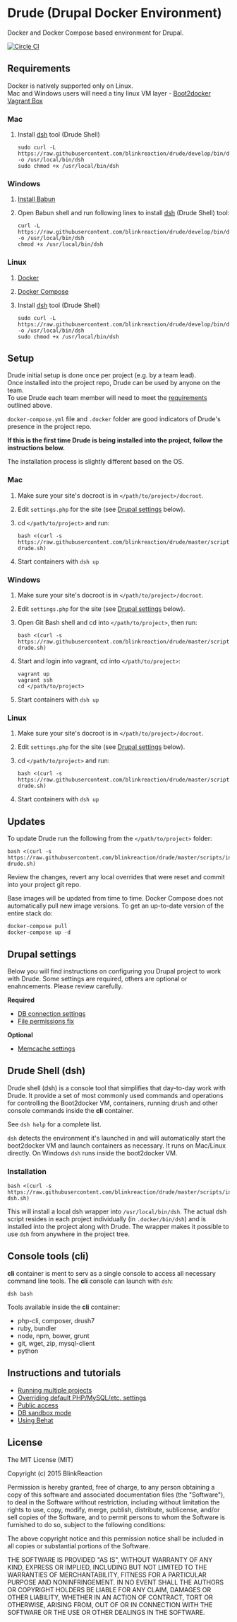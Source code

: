 # Drude (**Dru**pal **D**ocker **E**nvironment)
Docker and Docker Compose based environment for Drupal.

[![Circle CI](https://circleci.com/gh/blinkreaction/drude.svg?style=shield)](https://circleci.com/gh/blinkreaction/drude)

<a name="requirements"></a>
## Requirements

Docker is natively supported only on Linux.  
Mac and Windows users will need a tiny linux VM layer - [Boot2docker Vagrant Box](https://github.com/blinkreaction/boot2docker-vagrant)

### Mac

1. Install [dsh](#dsh) tool (Drude Shell)

    ```
    sudo curl -L https://raw.githubusercontent.com/blinkreaction/drude/develop/bin/dsh  -o /usr/local/bin/dsh
    sudo chmod +x /usr/local/bin/dsh
    ```

### Windows

1. [Install Babun](http://babun.github.io)
2. Open Babun shell and run following lines to install [dsh](#dsh) (Drude Shell) tool:

    ```
    curl -L https://raw.githubusercontent.com/blinkreaction/drude/develop/bin/dsh  -o /usr/local/bin/dsh
    chmod +x /usr/local/bin/dsh
    ```

### Linux
1. [Docker](https://docs.docker.com/compose/install/#install-docker)
2. [Docker Compose](https://docs.docker.com/compose/install/#install-compose)
3. Install [dsh](#dsh) tool (Drude Shell)

    ```
    sudo curl -L https://raw.githubusercontent.com/blinkreaction/drude/develop/bin/dsh  -o /usr/local/bin/dsh
    sudo chmod +x /usr/local/bin/dsh
    ```

<a name="setup"></a>
## Setup

Drude initial setup is done once per project (e.g. by a team lead).  
Once installed into the project repo, Drude can be used by anyone on the team.  
To use Drude each team member will need to meet the [requirements](#requirements) outlined above.

`docker-compose.yml` file and `.docker` folder are good indicators of Drude's presence in the project repo.

**If this is the first time Drude is being installed into the project, follow the instructions below.**  

The installation process is slightly different based on the OS.

### Mac

 1. Make sure your site's docroot is in `</path/to/project>/docroot`.
 2. Edit `settings.php` for the site (see [Drupal settings](#drupal-settings) below).
 3. cd `</path/to/project>` and run:

    ```
    bash <(curl -s https://raw.githubusercontent.com/blinkreaction/drude/master/scripts/install-drude.sh)
    ```
    
 4. Start containers with `dsh up`

### Windows

 1. Make sure your site's docroot is in `</path/to/project>/docroot`.
 2. Edit `settings.php` for the site (see [Drupal settings](#drupal-settings) below).
 3. Open Git Bash shell and cd into `</path/to/project>`, then run:

    ```
    bash <(curl -s https://raw.githubusercontent.com/blinkreaction/drude/master/scripts/install-drude.sh)
    ```
    
 4. Start and login into vagrant, cd into `</path/to/project>`:
 
    ```
    vagrant up
    vagrant ssh
    cd </path/to/project>
    ```

 5. Start containers with `dsh up`

### Linux

 1. Make sure your site's docroot is in `</path/to/project>/docroot`.
 2. Edit `settings.php` for the site (see [Drupal settings](#drupal-settings) below).
 3. cd `</path/to/project>` and run:

    ```
    bash <(curl -s https://raw.githubusercontent.com/blinkreaction/drude/master/scripts/install-drude.sh)
    ```

 4. Start containers with `dsh up`

<a name="updates"></a>
## Updates

To update Drude run the following from the `</path/to/project>` folder:

    bash <(curl -s https://raw.githubusercontent.com/blinkreaction/drude/master/scripts/install-drude.sh)

Review the changes, revert any local overrides that were reset and commit into your project git repo.

Base images will be updated from time to time. Docker Compose does not automatically pull new image versions.
To get an up-to-date version of the entire stack do:

    docker-compose pull
    docker-compose up -d

<a name="drupal-settings"></a>
## Drupal settings

Below you will find instructions on configuring you Drupal project to work with Drude.
Some settings are required, others are optional or enahncements. Please review carefully.

**Required**
- [DB connection settings](docs/drupal-settings.md#db)
- [File permissions fix](docs/drupal-settings.md#file-permissions)

**Optional**
- [Memcache settings](docs/drupal-settings.md#memcache)

<a name="dsh"></a>
## Drude Shell (dsh)

Drude shell (dsh) is a console tool that simplifies that day-to-day work with Drude.
It provide a set of most commonly used commands and operations for controlling the Boot2docker VM, containers, running drush and other console commands inside the **cli** container.

See `dsh help` for a complete list.

`dsh` detects the environment it's launched in and will automatically start the boot2docker VM and launch containers as necessary.
It runs on Mac/Linux directly. On Windows `dsh` runs inside the boot2docker VM.

### Installation

    bash <(curl -s https://raw.githubusercontent.com/blinkreaction/drude/master/scripts/install-dsh.sh)

This will install a local dsh wrapper into `/usr/local/bin/dsh`.
The actual dsh script resides in each project individually (in `.docker/bin/dsh`) and is installed into the project along with Drude. The wrapper makes it possible to use `dsh` from anywhere in the project tree.

<a name="cli"></a>
## Console tools (cli)

**cli** container is ment to serv as a single console to access all necessary command line tools.
The **cli** console can launch with `dsh`:

    dsh bash

Tools available inside the **cli** container:

- php-cli, composer, drush7
- ruby, bundler
- node, npm, bower, grunt
- git, wget, zip, mysql-client
- python

<a name="instructions"></a>
## Instructions and tutorials

- [Running multiple projects](docs/multiple-projects.md)
- [Overriding default PHP/MySQL/etc. settings](docs/settings.md)
- [Public access](docs/public-access.md)
- [DB sandbox mode](docs/db-sandbox.md)
- [Using Behat](docs/behat.md)

## License

The MIT License (MIT)

Copyright (c) 2015 BlinkReaction

Permission is hereby granted, free of charge, to any person obtaining a copy
of this software and associated documentation files (the "Software"), to deal
in the Software without restriction, including without limitation the rights
to use, copy, modify, merge, publish, distribute, sublicense, and/or sell
copies of the Software, and to permit persons to whom the Software is
furnished to do so, subject to the following conditions:

The above copyright notice and this permission notice shall be included in all
copies or substantial portions of the Software.

THE SOFTWARE IS PROVIDED "AS IS", WITHOUT WARRANTY OF ANY KIND, EXPRESS OR
IMPLIED, INCLUDING BUT NOT LIMITED TO THE WARRANTIES OF MERCHANTABILITY,
FITNESS FOR A PARTICULAR PURPOSE AND NONINFRINGEMENT. IN NO EVENT SHALL THE
AUTHORS OR COPYRIGHT HOLDERS BE LIABLE FOR ANY CLAIM, DAMAGES OR OTHER
LIABILITY, WHETHER IN AN ACTION OF CONTRACT, TORT OR OTHERWISE, ARISING FROM,
OUT OF OR IN CONNECTION WITH THE SOFTWARE OR THE USE OR OTHER DEALINGS IN THE
SOFTWARE.
